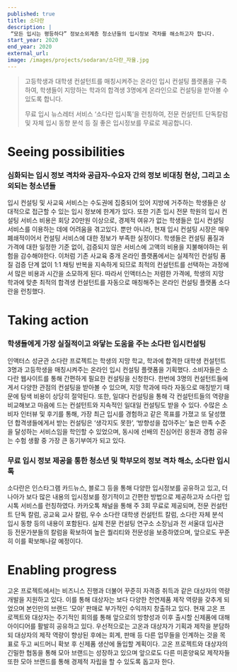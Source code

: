 ```yaml
---
published: true
title: 소다란
description: |
 “모든 입시는 평등하다” 정보소외계층 청소년들의 입시정보 격차를 해소하고자 합니다.
start_year: 2020
end_year: 2020
external_url:
image: /images/projects/sodaran/소다란_자율.jpg
---
```


>고등학생과 대학생 컨설턴트를 매칭시켜주는 온라인 입시 컨설팅 플랫폼을 구축하여, 학생들이 지망하는 학과의 합격생 3명에게 온라인으로 컨설팅을 받아볼 수 있도록 합니다.
>
>무료 입시 뉴스레터 서비스 ‘소다란 입시톡’을 런칭하여, 전문 컨설턴트 단독칼럼 및 자체 입시 동향 분석 등 질 좋은 입시정보를 무료로 제공합니다.
>
>


# Seeing possibilities

### 심화되는 입시 정보 격차와 공급자-수요자 간의 정보 비대칭 현상, 그리고 소외되는 청소년들

입시 컨설팅 및 사교육 서비스는 수도권에 집중되어 있어 지방에 거주하는 학생들은 상대적으로 접근할 수 있는 입시 정보에 한계가 있다. 또한 기존 입시 전문 학원의 입시 컨설팅 서비스 비용은 회당 20만원 이상으로, 경제적 여유가 없는 학생들은 입시 컨설팅 서비스를 이용하는 데에 어려움을 겪고있다. 뿐만 아니라, 현재 입시 컨설팅 시장은 매우 폐쇄적이어서 컨설팅 서비스에 대한 정보가 부족한 실정이다. 학생들은 컨설팅 품질과 가격에 대한 일정한 기준 없이, 검증되지 않은 서비스에 고액의 비용을 지불해야하는 위험을 감수해야한다. 이처럼 기존 사교육 중개 온라인 플랫폼에서는 실제적인 컨설팅 품질 검증 단계 없이 1:1 채팅 반복을 지속하게 되므로 최적의 컨설턴트를 선택하는 과정에서 많은 비용과 시간을 소모하게 된다. 따라서 인액터스는 저렴한 가격에, 학생의 지망 학과에 맞춘 최적의 합격생 컨설턴트를 자동으로 매칭해주는 온라인 컨설팅 플랫폼 소다란을 런칭했다.

# Taking action

### 학생들에게 가장 실질적이고 와닿는 도움을 주는 소다란 입시컨설팅

인액터스 성균관 소다란 프로젝트는 학생의 지망 학교, 학과에 합격한 대학생 컨설턴트 3명과 고등학생을 매칭시켜주는  온라인 입시 컨설팅 플랫폼을 기획했다. 소비자들은 소다란 웹사이트를 통해 간편하게 필요한 컨설팅을 신청한다. 한번에 3명의 컨설턴트들에게서 다양한 관점의 컨설팅을 받아볼 수 있으며, 지망 학과에 따라 자동으로 매칭받기 때문에  탐색 비용이 상당히 절약된다. 또한, 일대다 컨설팅을 통해 각 컨설턴트들의 역량을 비교해보고 마음에 드는 컨설턴트와 지속적인 일대일 컨설팅도 받을 수 있다. 수많은 소비자 인터뷰 및 후기를 통해, 가장 최근 입시를 경험하고 같은 목표를 가졌고 또 달성했던 합격생들에게서 받는 컨설팅은 ‘생각지도 못한’, ‘방향성을 잡아주는’ 높은 만족 수준을 달성하는 서비스임을 학인할 수 있었으며, 동시에 선배의 진심어린 응원과 경험 공유는 수험 생활 중 가장 큰 동기부여가 되고 있다.

### 무료 입시 정보 제공을 통한 청소년 및 학부모의 정보 격차 해소, 소다란 입시톡

소다란은 인스타그램 카드뉴스, 블로그 등을 통해 다양한 입시정보를 공유하고 있고, 더 나아가 보다 많은 내용의 입시정보를 정기적이고 간편한 방법으로 제공하고자 소다란 입시톡 서비스를 런칭하였다. 카카오톡 채널을 통해 주 3회 무료로 제공되며, 전문 컨설턴트 단독 칼럼, 공교육 교사 칼럼, 우수 소다란 대학생 컨설턴트 칼럼, 소다란 자체 분석 입시 동향 등의 내용이 포함된다. 실제 전문 컨설팅 연구소 소장님과 전 서울대 입사관 등 전문가분들의 칼럼을 확보하여 높은 퀄리티와 전문성을 보증하였으며, 앞으로도 꾸준히 이를 확보해나갈 예정이다.

# Enabling progress

고온 프로젝트에서는 비즈니스 진행과 더불어 꾸준히 자격증 취득과 같은 대상자의 역량 개발을 지원하고 있다. 이를 통해 대상자는 보다 다양한 천연제품 제작 역량을 갖추게 되었으며 본인만의 브랜드 ‘모아’ 판매로 부가적인 수익까지 창출하고 있다. 현재 고온 프로젝트와 대상자는 주기적인 회의를 통해 앞으로의 방향성과 이후 출시할 신제품에 대해 아이디어를 활발히 공유하고 있다. 우선적으로는 고온과 대상자가 기획과 제작을 분담하되 대상자의 제작 역량이 향상된 후에는 회계, 판매 등 다른 업무들을 인계하는 것을 목표로 두고 씨드머니 확보 후 신제품 생산에 돌입할 계획이다. 고온 프로젝트와 대상자의 긴밀한 협동을 통해 모아 브랜드는 성장하고 있으며 앞으로도 다른 미혼양육모 제작자들 또한 모아 브랜드를 통해 경제적 자립을 할 수 있도록 돕고자 한다.
